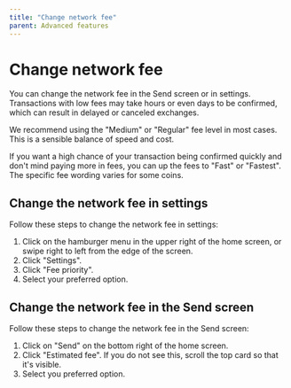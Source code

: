 ```yaml
---
title: "Change network fee"
parent: Advanced features
---
```


# Change network fee

You can change the network fee in the Send screen or in settings. Transactions with low fees may take hours or even days to be confirmed, which can result in delayed or canceled exchanges.

We recommend using the "Medium" or "Regular" fee level in most cases. This is a sensible balance of speed and cost.

If you want a high chance of your transaction being confirmed quickly and don't mind paying more in fees, you can up the fees to "Fast" or "Fastest". The specific fee wording varies for some coins.

## Change the network fee in settings

Follow these steps to change the network fee in settings:

1. Click on the hamburger menu in the upper right of the home screen, or swipe right to left from the edge of the screen.
2. Click "Settings".
3. Click "Fee priority".
4. Select your preferred option.

## Change the network fee in the Send screen

Follow these steps to change the network fee in the Send screen:

1. Click on "Send" on the bottom right of the home screen.
2. Click "Estimated fee". If you do not see this, scroll the top card so that it's visible.
3. Select you preferred option.
